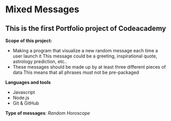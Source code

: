 # Mixed Messages
## This is the first Portfolio project of Codeacademy

**Scope of this project:**
- Making a program that visualize a new random message each time a user launch it
    This message could be a greeting, inspirational quote, astrology prediction, etc..
- These messages should be made up by at least three different pieces of data
    This means that all phrases must not be pre-packaged

**Languages and tools** 
- Javascript 
- Node.js
- Git & GitHub

**Type of messages**: *Random Horoscope*
